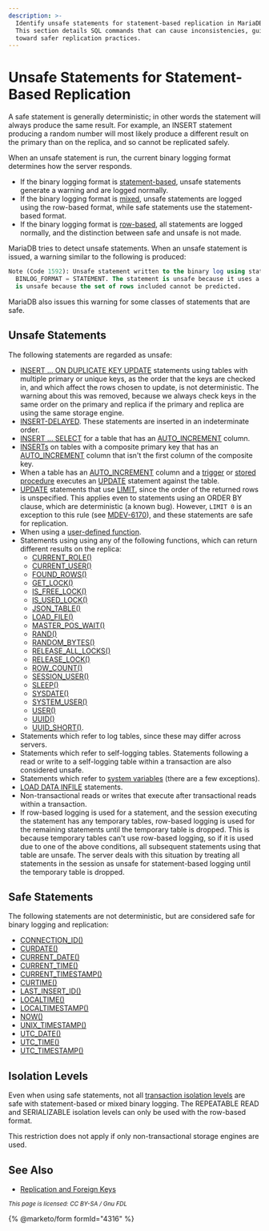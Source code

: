 ```yaml
---
description: >-
  Identify unsafe statements for statement-based replication in MariaDB Server.
  This section details SQL commands that can cause inconsistencies, guiding you
  toward safer replication practices.
---
```


# Unsafe Statements for Statement-Based Replication

A safe statement is generally deterministic; in other words the statement will always produce the same result. For example, an INSERT statement producing a random number will most likely produce a different result on the primary than on the replica, and so cannot be replicated safely.

When an unsafe statement is run, the current binary logging format determines how the server responds.

* If the binary logging format is [statement-based](../../server-management/server-monitoring-logs/binary-log/binary-log-formats.md#statement-based-logging), unsafe statements generate a warning and are logged normally.
* If the binary logging format is [mixed](../../server-management/server-monitoring-logs/binary-log/binary-log-formats.md#mixed-logging), unsafe statements are logged using the row-based format, while safe statements use the statement-based format.
* If the binary logging format is [row-based](../../server-management/server-monitoring-logs/binary-log/binary-log-formats.md#row-based-logging), all statements are logged normally, and the distinction between safe and unsafe is not made.

MariaDB tries to detect unsafe statements. When an unsafe statement is issued, a warning similar to the following is produced:

```sql
Note (Code 1592): Unsafe statement written to the binary log using statement format since 
  BINLOG_FORMAT = STATEMENT. The statement is unsafe because it uses a LIMIT clause. This 
  is unsafe because the set of rows included cannot be predicted.
```

MariaDB also issues this warning for some classes of statements that are safe.

## Unsafe Statements

The following statements are regarded as unsafe:

* [INSERT ... ON DUPLICATE KEY UPDATE](../../reference/sql-statements/data-manipulation/inserting-loading-data/insert-on-duplicate-key-update.md) statements using tables with multiple primary or unique keys, as the order that the keys are checked in, and which affect the rows chosen to update, is not deterministic. The warning about this was removed, because we always check keys in the same order on the primary and replica if the primary and replica are using the same storage engine.
* [INSERT-DELAYED](../../reference/sql-statements/data-manipulation/inserting-loading-data/insert-delayed.md). These statements are inserted in an indeterminate order.
* [INSERT ... SELECT](../../reference/sql-statements/data-manipulation/inserting-loading-data/insert-select.md) for a table that has an [AUTO\_INCREMENT](../../reference/data-types/auto_increment.md) column.
* [INSERTs](../../reference/sql-statements/data-manipulation/inserting-loading-data/insert.md) on tables with a composite primary key that has an [AUTO\_INCREMENT](../../reference/data-types/auto_increment.md) column that isn't the first column of the composite key.
* When a table has an [AUTO\_INCREMENT](../../reference/data-types/auto_increment.md) column and a [trigger](../../server-usage/triggers-events/triggers/) or [stored procedure](../../server-usage/stored-routines/) executes an [UPDATE](../../reference/sql-statements/data-manipulation/changing-deleting-data/update.md) statement against the table.
* [UPDATE](../../reference/sql-statements/data-manipulation/changing-deleting-data/update.md) statements that use [LIMIT](../../reference/sql-statements/data-manipulation/selecting-data/select.md#limit), since the order of the returned rows is unspecified. This applies even to statements using an ORDER BY clause, which are deterministic (a known bug). However, `LIMIT 0` is an exception to this rule (see [MDEV-6170](https://jira.mariadb.org/browse/MDEV-6170)), and these statements are safe for replication.
* When using a [user-defined function](../../server-usage/user-defined-functions/).
* Statements using using any of the following functions, which can return different results on the replica:
  * [CURRENT\_ROLE()](../../reference/sql-functions/secondary-functions/information-functions/current_role.md)
  * [CURRENT\_USER()](../../reference/sql-functions/secondary-functions/information-functions/current_user.md)
  * [FOUND\_ROWS()](../../reference/sql-functions/secondary-functions/information-functions/found_rows.md)
  * [GET\_LOCK()](../../reference/sql-functions/secondary-functions/miscellaneous-functions/get_lock.md)
  * [IS\_FREE\_LOCK()](../../reference/sql-functions/secondary-functions/miscellaneous-functions/is_free_lock.md)
  * [IS\_USED\_LOCK()](../../reference/sql-functions/secondary-functions/miscellaneous-functions/is_used_lock.md)
  * [JSON\_TABLE()](../../reference/sql-functions/special-functions/json-functions/json_table.md)
  * [LOAD\_FILE()](../../reference/sql-functions/string-functions/load_file.md)
  * [MASTER\_POS\_WAIT()](../../reference/sql-functions/secondary-functions/miscellaneous-functions/master_pos_wait.md)
  * [RAND()](../../reference/sql-functions/numeric-functions/rand.md)
  * [RANDOM\_BYTES()](../../reference/sql-functions/secondary-functions/encryption-hashing-and-compression-functions/random_bytes.md)
  * [RELEASE\_ALL\_LOCKS()](../../reference/sql-functions/secondary-functions/miscellaneous-functions/release_all_locks.md)
  * [RELEASE\_LOCK()](../../reference/sql-functions/secondary-functions/miscellaneous-functions/release_lock.md)
  * [ROW\_COUNT()](../../reference/sql-functions/secondary-functions/information-functions/row_count.md)
  * [SESSION\_USER()](../../reference/sql-functions/secondary-functions/information-functions/session_user.md)
  * [SLEEP()](../../reference/sql-functions/secondary-functions/miscellaneous-functions/sleep.md)
  * [SYSDATE()](../../reference/sql-functions/date-time-functions/sysdate.md)
  * [SYSTEM\_USER()](../../reference/sql-functions/secondary-functions/information-functions/system_user.md)
  * [USER()](../../reference/sql-functions/secondary-functions/information-functions/user.md)
  * [UUID()](../../reference/sql-functions/secondary-functions/miscellaneous-functions/uuid.md)
  * [UUID\_SHORT()](../../reference/sql-functions/secondary-functions/miscellaneous-functions/uuid_short.md).
* Statements which refer to log tables, since these may differ across servers.
* Statements which refer to self-logging tables. Statements following a read or write to a self-logging table within a transaction are also considered unsafe.
* Statements which refer to [system variables](../optimization-and-tuning/system-variables/server-system-variables.md) (there are a few exceptions).
* [LOAD DATA INFILE](../../reference/sql-statements/data-manipulation/inserting-loading-data/load-data-into-tables-or-index/load-data-infile.md) statements.
* Non-transactional reads or writes that execute after transactional reads within a transaction.
* If row-based logging is used for a statement, and the session executing the statement has any temporary tables, row-based logging is used for the remaining statements until the temporary table is dropped. This is because temporary tables can't use row-based logging, so if it is used due to one of the above conditions, all subsequent statements using that table are unsafe. The server deals with this situation by treating all statements in the session as unsafe for statement-based logging until the temporary table is dropped.

## Safe Statements

The following statements are not deterministic, but are considered safe for binary logging and replication:

* [CONNECTION\_ID()](../../reference/sql-functions/secondary-functions/information-functions/connection_id.md)
* [CURDATE()](../../reference/sql-functions/date-time-functions/curdate.md)
* [CURRENT\_DATE()](../../reference/sql-functions/date-time-functions/current_date.md)
* [CURRENT\_TIME()](../../reference/sql-functions/date-time-functions/current_time.md)
* [CURRENT\_TIMESTAMP()](../../reference/sql-functions/date-time-functions/current_timestamp.md)
* [CURTIME()](../../reference/sql-functions/date-time-functions/curtime.md)
* [LAST\_INSERT\_ID()](../../reference/sql-functions/secondary-functions/information-functions/last_insert_id.md)
* [LOCALTIME()](../../reference/sql-functions/date-time-functions/localtime.md)
* [LOCALTIMESTAMP()](../../reference/sql-functions/date-time-functions/localtimestamp.md)
* [NOW()](../../reference/sql-functions/date-time-functions/now.md)
* [UNIX\_TIMESTAMP()](../../reference/sql-functions/date-time-functions/unix_timestamp.md)
* [UTC\_DATE()](../../reference/sql-functions/date-time-functions/utc_date.md)
* [UTC\_TIME()](../../reference/sql-functions/date-time-functions/utc_time.md)
* [UTC\_TIMESTAMP()](../../reference/sql-functions/date-time-functions/utc_timestamp.md)

## Isolation Levels

Even when using safe statements, not all [transaction isolation levels](../../reference/sql-statements/transactions/set-transaction.md#isolation-levels) are safe with statement-based or mixed binary logging. The REPEATABLE READ and SERIALIZABLE isolation levels can only be used with the row-based format.

This restriction does not apply if only non-transactional storage engines are used.

## See Also

* [Replication and Foreign Keys](replication-and-foreign-keys.md)

<sub>_This page is licensed: CC BY-SA / Gnu FDL_</sub>

{% @marketo/form formId="4316" %}
